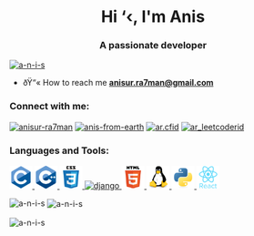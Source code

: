 <h1 align="center">Hi ‘‹, I'm Anis</h1>
<h3 align="center">A passionate developer</h3>

<p align="left"> <a href="https://github.com/ryo-ma/github-profile-trophy"><img src="https://github-profile-trophy.vercel.app/?username=a-n-i-s" alt="a-n-i-s" /></a> </p>

- ðŸ“« How to reach me **anisur.ra7man@gmail.com**

<h3 align="left">Connect with me:</h3>
<p align="left">
<a href="https://linkedin.com/in/anisur-ra7man" target="blank"><img align="center" src="https://raw.githubusercontent.com/rahuldkjain/github-profile-readme-generator/master/src/images/icons/Social/linked-in-alt.svg" alt="anisur-ra7man" height="30" width="40" /></a>
<a href="https://fb.com/anis-from-earth" target="blank"><img align="center" src="https://raw.githubusercontent.com/rahuldkjain/github-profile-readme-generator/master/src/images/icons/Social/facebook.svg" alt="anis-from-earth" height="30" width="40" /></a>
<a href="https://codeforces.com/profile/ar.cfid" target="blank"><img align="center" src="https://raw.githubusercontent.com/rahuldkjain/github-profile-readme-generator/master/src/images/icons/Social/codeforces.svg" alt="ar.cfid" height="30" width="40" /></a>
<a href="https://www.leetcode.com/ar_leetcoderid" target="blank"><img align="center" src="https://raw.githubusercontent.com/rahuldkjain/github-profile-readme-generator/master/src/images/icons/Social/leet-code.svg" alt="ar_leetcoderid" height="30" width="40" /></a>
</p>

<h3 align="left">Languages and Tools:</h3>
<p align="left"> <a href="https://www.cprogramming.com/" target="_blank" rel="noreferrer"> <img src="https://raw.githubusercontent.com/devicons/devicon/master/icons/c/c-original.svg" alt="c" width="40" height="40"/> </a> <a href="https://www.w3schools.com/cpp/" target="_blank" rel="noreferrer"> <img src="https://raw.githubusercontent.com/devicons/devicon/master/icons/cplusplus/cplusplus-original.svg" alt="cplusplus" width="40" height="40"/> </a> <a href="https://www.w3schools.com/css/" target="_blank" rel="noreferrer"> <img src="https://raw.githubusercontent.com/devicons/devicon/master/icons/css3/css3-original-wordmark.svg" alt="css3" width="40" height="40"/> </a> <a href="https://www.djangoproject.com/" target="_blank" rel="noreferrer"> <img src="https://cdn.worldvectorlogo.com/logos/django.svg" alt="django" width="40" height="40"/> </a> <a href="https://www.w3.org/html/" target="_blank" rel="noreferrer"> <img src="https://raw.githubusercontent.com/devicons/devicon/master/icons/html5/html5-original-wordmark.svg" alt="html5" width="40" height="40"/> </a> <a href="https://www.linux.org/" target="_blank" rel="noreferrer"> <img src="https://raw.githubusercontent.com/devicons/devicon/master/icons/linux/linux-original.svg" alt="linux" width="40" height="40"/> </a> <a href="https://www.python.org" target="_blank" rel="noreferrer"> <img src="https://raw.githubusercontent.com/devicons/devicon/master/icons/python/python-original.svg" alt="python" width="40" height="40"/> </a> <a href="https://reactjs.org/" target="_blank" rel="noreferrer"> <img src="https://raw.githubusercontent.com/devicons/devicon/master/icons/react/react-original-wordmark.svg" alt="react" width="40" height="40"/> </a> </p>

<p><img align="left" src="https://github-readme-stats.vercel.app/api/top-langs?username=a-n-i-s&show_icons=true&locale=en&layout=compact" alt="a-n-i-s" /></p>

<p>&nbsp;<img align="center" src="https://github-readme-stats.vercel.app/api?username=a-n-i-s&show_icons=true&locale=en" alt="a-n-i-s" /></p>

<p><img align="center" src="https://github-readme-streak-stats.herokuapp.com/?user=a-n-i-s&" alt="a-n-i-s" /></p>
